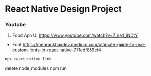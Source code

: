 # React Native Design Project

### Youtube

1. Food App UI
https://www.youtube.com/watch?v=7_nsd_iNDtY

- Font
https://mehrankhandev.medium.com/ultimate-guide-to-use-custom-fonts-in-react-native-77fcdf859cf4

```
npx react-native link
```

delete node_modules
npm run 